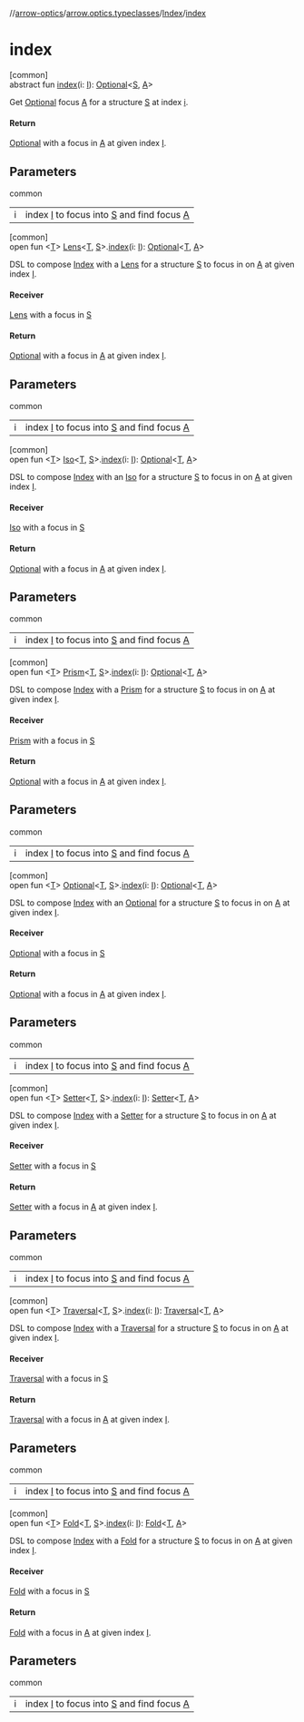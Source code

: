 //[arrow-optics](../../../index.md)/[arrow.optics.typeclasses](../index.md)/[Index](index.md)/[index](--index--.md)

# index

[common]\
abstract fun [index](--index--.md)(i: [I](index.md)): [Optional](../../arrow.optics/index.md#-1955528147%2FClasslikes%2F-617900156)&lt;[S](index.md), [A](index.md)&gt;

Get [Optional](../../arrow.optics/index.md#-1955528147%2FClasslikes%2F-617900156) focus [A](index.md) for a structure [S](index.md) at index [i](--index--.md).

#### Return

[Optional](../../arrow.optics/index.md#-1955528147%2FClasslikes%2F-617900156) with a focus in [A](index.md) at given index [I](index.md).

## Parameters

common

| | |
|---|---|
| i | index [I](index.md) to focus into [S](index.md) and find focus [A](index.md) |

[common]\
open fun &lt;[T](--index--.md)&gt; [Lens](../../arrow.optics/index.md#-141055921%2FClasslikes%2F-617900156)&lt;[T](--index--.md), [S](index.md)&gt;.[index](--index--.md)(i: [I](index.md)): [Optional](../../arrow.optics/index.md#-1955528147%2FClasslikes%2F-617900156)&lt;[T](--index--.md), [A](index.md)&gt;

DSL to compose [Index](index.md) with a [Lens](../../arrow.optics/index.md#-141055921%2FClasslikes%2F-617900156) for a structure [S](index.md) to focus in on [A](index.md) at given index [I](index.md).

#### Receiver

[Lens](../../arrow.optics/index.md#-141055921%2FClasslikes%2F-617900156) with a focus in [S](index.md)

#### Return

[Optional](../../arrow.optics/index.md#-1955528147%2FClasslikes%2F-617900156) with a focus in [A](index.md) at given index [I](index.md).

## Parameters

common

| | |
|---|---|
| i | index [I](index.md) to focus into [S](index.md) and find focus [A](index.md) |

[common]\
open fun &lt;[T](--index--.md)&gt; [Iso](../../arrow.optics/index.md#1786632304%2FClasslikes%2F-617900156)&lt;[T](--index--.md), [S](index.md)&gt;.[index](--index--.md)(i: [I](index.md)): [Optional](../../arrow.optics/index.md#-1955528147%2FClasslikes%2F-617900156)&lt;[T](--index--.md), [A](index.md)&gt;

DSL to compose [Index](index.md) with an [Iso](../../arrow.optics/index.md#1786632304%2FClasslikes%2F-617900156) for a structure [S](index.md) to focus in on [A](index.md) at given index [I](index.md).

#### Receiver

[Iso](../../arrow.optics/index.md#1786632304%2FClasslikes%2F-617900156) with a focus in [S](index.md)

#### Return

[Optional](../../arrow.optics/index.md#-1955528147%2FClasslikes%2F-617900156) with a focus in [A](index.md) at given index [I](index.md).

## Parameters

common

| | |
|---|---|
| i | index [I](index.md) to focus into [S](index.md) and find focus [A](index.md) |

[common]\
open fun &lt;[T](--index--.md)&gt; [Prism](../../arrow.optics/index.md#1394331700%2FClasslikes%2F-617900156)&lt;[T](--index--.md), [S](index.md)&gt;.[index](--index--.md)(i: [I](index.md)): [Optional](../../arrow.optics/index.md#-1955528147%2FClasslikes%2F-617900156)&lt;[T](--index--.md), [A](index.md)&gt;

DSL to compose [Index](index.md) with a [Prism](../../arrow.optics/index.md#1394331700%2FClasslikes%2F-617900156) for a structure [S](index.md) to focus in on [A](index.md) at given index [I](index.md).

#### Receiver

[Prism](../../arrow.optics/index.md#1394331700%2FClasslikes%2F-617900156) with a focus in [S](index.md)

#### Return

[Optional](../../arrow.optics/index.md#-1955528147%2FClasslikes%2F-617900156) with a focus in [A](index.md) at given index [I](index.md).

## Parameters

common

| | |
|---|---|
| i | index [I](index.md) to focus into [S](index.md) and find focus [A](index.md) |

[common]\
open fun &lt;[T](--index--.md)&gt; [Optional](../../arrow.optics/index.md#-1955528147%2FClasslikes%2F-617900156)&lt;[T](--index--.md), [S](index.md)&gt;.[index](--index--.md)(i: [I](index.md)): [Optional](../../arrow.optics/index.md#-1955528147%2FClasslikes%2F-617900156)&lt;[T](--index--.md), [A](index.md)&gt;

DSL to compose [Index](index.md) with an [Optional](../../arrow.optics/index.md#-1955528147%2FClasslikes%2F-617900156) for a structure [S](index.md) to focus in on [A](index.md) at given index [I](index.md).

#### Receiver

[Optional](../../arrow.optics/index.md#-1955528147%2FClasslikes%2F-617900156) with a focus in [S](index.md)

#### Return

[Optional](../../arrow.optics/index.md#-1955528147%2FClasslikes%2F-617900156) with a focus in [A](index.md) at given index [I](index.md).

## Parameters

common

| | |
|---|---|
| i | index [I](index.md) to focus into [S](index.md) and find focus [A](index.md) |

[common]\
open fun &lt;[T](--index--.md)&gt; [Setter](../../arrow.optics/index.md#744232174%2FClasslikes%2F-617900156)&lt;[T](--index--.md), [S](index.md)&gt;.[index](--index--.md)(i: [I](index.md)): [Setter](../../arrow.optics/index.md#744232174%2FClasslikes%2F-617900156)&lt;[T](--index--.md), [A](index.md)&gt;

DSL to compose [Index](index.md) with a [Setter](../../arrow.optics/index.md#744232174%2FClasslikes%2F-617900156) for a structure [S](index.md) to focus in on [A](index.md) at given index [I](index.md).

#### Receiver

[Setter](../../arrow.optics/index.md#744232174%2FClasslikes%2F-617900156) with a focus in [S](index.md)

#### Return

[Setter](../../arrow.optics/index.md#744232174%2FClasslikes%2F-617900156) with a focus in [A](index.md) at given index [I](index.md).

## Parameters

common

| | |
|---|---|
| i | index [I](index.md) to focus into [S](index.md) and find focus [A](index.md) |

[common]\
open fun &lt;[T](--index--.md)&gt; [Traversal](../../arrow.optics/index.md#153853783%2FClasslikes%2F-617900156)&lt;[T](--index--.md), [S](index.md)&gt;.[index](--index--.md)(i: [I](index.md)): [Traversal](../../arrow.optics/index.md#153853783%2FClasslikes%2F-617900156)&lt;[T](--index--.md), [A](index.md)&gt;

DSL to compose [Index](index.md) with a [Traversal](../../arrow.optics/index.md#153853783%2FClasslikes%2F-617900156) for a structure [S](index.md) to focus in on [A](index.md) at given index [I](index.md).

#### Receiver

[Traversal](../../arrow.optics/index.md#153853783%2FClasslikes%2F-617900156) with a focus in [S](index.md)

#### Return

[Traversal](../../arrow.optics/index.md#153853783%2FClasslikes%2F-617900156) with a focus in [A](index.md) at given index [I](index.md).

## Parameters

common

| | |
|---|---|
| i | index [I](index.md) to focus into [S](index.md) and find focus [A](index.md) |

[common]\
open fun &lt;[T](--index--.md)&gt; [Fold](../../arrow.optics/-fold/index.md)&lt;[T](--index--.md), [S](index.md)&gt;.[index](--index--.md)(i: [I](index.md)): [Fold](../../arrow.optics/-fold/index.md)&lt;[T](--index--.md), [A](index.md)&gt;

DSL to compose [Index](index.md) with a [Fold](../../arrow.optics/-fold/index.md) for a structure [S](index.md) to focus in on [A](index.md) at given index [I](index.md).

#### Receiver

[Fold](../../arrow.optics/-fold/index.md) with a focus in [S](index.md)

#### Return

[Fold](../../arrow.optics/-fold/index.md) with a focus in [A](index.md) at given index [I](index.md).

## Parameters

common

| | |
|---|---|
| i | index [I](index.md) to focus into [S](index.md) and find focus [A](index.md) |

